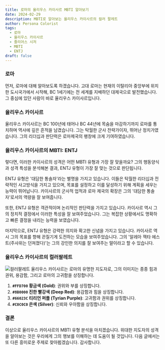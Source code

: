 ```yaml
---
title: 로마의 율리우스 카이사르 MBTI 알아보기
date: 2024-02-29
description: MBTI로 알아보는 율리우스 카이사르의 컬러 팔레트
author: Persona Colorist
tags:
  - 로마
  - 율리우스 카이사르
  - 줄리어스 시저
  - MBTI
  - ENTJ
draft: false
---
```

### 로마
먼저, 로마에 대해 알아보도록 하겠습니다. 고대 로마는 현재의 이탈리아 중앙부에 위치한 도시국가에서 시작해, BC 1세기에는 전 세계를 지배하던 대제국으로 발전했습니다. 그 중심에 있던 사람이 바로 율리우스 카이사르입니다.

### 율리우스 카이사르
율리우스 카이사르는 BC 100년에 태어나 BC 44년에 목숨을 마감하기까지 로마를 통치하며 역사에 깊은 흔적을 남겼습니다. 그는 탁월한 군사 전략가이자, 뛰어난 정치가였습니다. 그의 리더십과 판단력은 로마제국의 팽창에 크게 기여하였습니다.

### 율리우스 카이사르의 MBTI: ENTJ
렇다면, 이러한 카이사르의 성격은 어떤 MBTI 유형과 가장 잘 맞을까요? 그의 행동양식과 성격 특성을 분석해본 결과, ENTJ 유형이 가장 잘 맞는 것으로 판단됩니다.

ENTJ 유형은 '대담한 통솔자'라는 별명을 가지고 있습니다. 이들은 탁월한 리더십과 전략적인 사고방식을 가지고 있으며, 목표를 설정하고 이를 달성하기 위해 계획을 세우는 능력이 뛰어납니다. 카이사르의 군사적 업적과 로마 제국의 확장은 그의 '대담한 통솔자'로서의 역량을 잘 보여줍니다.

또한, ENTJ 유형은 객관적이며 논리적인 판단력을 가지고 있습니다. 카이사르 역시 그의 정치적 결정에서 이러한 특성을 잘 보여주었습니다. 그는 복잡한 상황에서도 명확하고 빠른 결정을 내리는 능력을 보였습니다.

마지막으로, ENTJ 유형은 강력한 의지와 확고한 신념을 가지고 있습니다. 카이사르 역시 그의 목표를 향해 끈질기게 도전하는 모습을 보여주었습니다. 그의 '알레아 잭타 에스트(주사위는 던져졌다)'는 그의 강인한 의지를 잘 보여주는 말이라고 할 수 있습니다.

### 율리우스 카이사르의 컬러팔레트

![컬러팔레트](https://i.imgur.com/2YOQuma.png#center)
율리우스 카이사르는 로마의 유명한 지도자로, 그의 이미지는 종종 힘과 권위, 용감함, 그리고 로마의 고귀함을 상징합니다. 

1.  **`#FFD700` 황금색 (Gold)**: 권위와 부를 상징합니다.
2. **`#8B0000` 진한 빨강색 (Deep Red)**: 용감함과 힘을 상징합니다. 
3. **`#66023C` 티리언 퍼플 (Tyrian Purple)**: 고귀함과 권위를 상징합니다. 
4. **`#C0C0C0` 은색 (Silver)**: 신뢰와 우아함을 상징합니다. 

### 결론
이상으로 율리우스 카이사르의 MBTI 유형 분석을 마치겠습니다. 위대한 지도자의 성격을 알아보는 것은 우리에게 그의 행보를 이해하는 데 도움이 될 것입니다. 다음 글에서는 또 다른 흥미로운 주제로 찾아뵙겠습니다. 감사합니다.